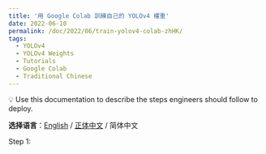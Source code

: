```yaml
---
title: '用 Google Colab 訓練自己的 YOLOv4 權重'
date: 2022-06-10
permalink: /doc/2022/06/train-yolov4-colab-zhHK/
tags:
  - YOLOv4
  - YOLOv4 Weights
  - Tutorials
  - Google Colab
  - Traditional Chinese
---
```


<aside>
💡 Use this documentation to describe the steps engineers should follow to deploy.
</aside>



**选择语言**：[English](https://marc0cheung.github.io/doc/2022/06/train-yolov4-colab/) / [正体中文](https://marc0cheung.github.io/doc/2022/06/train-yolov4-colab-zhHK/) / 简体中文



Step 1: 